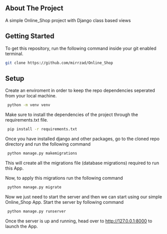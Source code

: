 <!-- ABOUT THE PROJECT -->
## About The Project

A simple Online_Shop project with Django class based views


<!-- GETTING STARTED -->
## Getting Started

To get this repository, run the following command inside your git enabled terminal.
  ```sh
  git clone https://github.com/mirrzad/Online_Shop
  ```

<!-- Setup -->
## Setup

Create an enviroment in order to keep the repo dependencies seperated from your local machine.

 ```sh
  python -m venv venv
  ```
Make sure to install the dependencies of the project through the requirements.txt file.
 ```sh
  pip install -r requirements.txt
  ```
Once you have installed django and other packages, go to the cloned repo directory
and run the following command

 ```sh
  python manage.py makemigrations
  ```

This will create all the migrations file (database migrations) required to run this App.

Now, to apply this migrations run the following command

 ```sh
  python manage.py migrate
  ```

Now we just need to start the server and then we can start using our simple Online_Shop App. 
Start the server by following command

 ```sh
  python manage.py runserver
  ```

Once the server is up and running, head over to http://127.0.0.1:8000 to launch the App.



